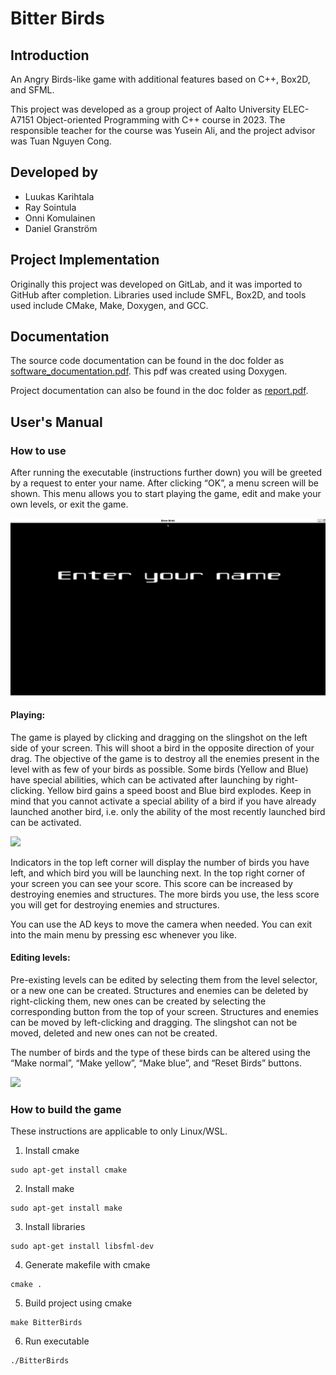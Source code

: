 # Bitter Birds

## Introduction
An Angry Birds-like game with additional features based on C++, Box2D, and SFML.

This project was developed as a group project of Aalto University ELEC-A7151 Object-oriented Programming with C++ course in 2023. The responsible teacher for the course was Yusein Ali, and the project advisor was Tuan Nguyen Cong.

## Developed by
- Luukas Karihtala
- Ray Sointula
- Onni Komulainen
- Daniel Granström

## Project Implementation
Originally this project was developed on GitLab, and it was imported to GitHub after completion. Libraries used include SMFL, Box2D, and tools used include CMake, Make, Doxygen, and GCC.

## Documentation
The source code documentation can be found in the doc folder as [software_documentation.pdf](https://github.com/Rayska/Bitter-Birds/blob/master/doc/software_documentation.pdf).
This pdf was created using Doxygen.

Project documentation can also be found in the doc folder as [report.pdf](https://github.com/Rayska/Bitter-Birds/blob/master/doc/report.pdf).

## User's Manual

 ### How to use
After running the executable (instructions further down) you will be greeted by a request to enter your name.
After clicking “OK”, a menu screen will be shown. This menu allows you to start
playing the game, edit and make your own levels, or exit the game.

![](gifs/NameEntry.gif)

#### Playing:
The game is played by clicking and dragging on the slingshot on the left side of your
screen. This will shoot a bird in the opposite direction of your drag. The objective of
the game is to destroy all the enemies present in the level with as few of your birds
as possible. Some birds (Yellow and Blue) have special abilities, which can be
activated after launching by right-clicking. Yellow bird gains a speed boost and Blue
bird explodes. Keep in mind that you cannot activate a special ability of a bird if you
have already launched another bird, i.e. only the ability of the most recently launched
bird can be activated.

![](gifs/PlayDemo.gif)

Indicators in the top left corner will display the number of birds you have left, and
which bird you will be launching next. In the top right corner of your screen you can
see your score. This score can be increased by destroying enemies and structures.
The more birds you use, the less score you will get for destroying enemies and
structures.

You can use the AD keys to move the camera when needed. You can exit into the
main menu by pressing esc whenever you like.

#### Editing levels:
Pre-existing levels can be edited by selecting them from the level selector, or a new
one can be created. Structures and enemies can be deleted by right-clicking them,
new ones can be created by selecting the corresponding button from the top of your
screen. Structures and enemies can be moved by left-clicking and dragging. The
slingshot can not be moved, deleted and new ones can not be created.

The number of birds and the type of these birds can be altered using the “Make
normal”, “Make yellow”, “Make blue”, and “Reset Birds” buttons.

![](gifs/LevelEditorDemo.gif)

### How to build the game
These instructions are applicable to only Linux/WSL.
1. Install cmake
```
sudo apt-get install cmake
```

2. Install make
```
sudo apt-get install make
```

3. Install libraries
```
sudo apt-get install libsfml-dev
```

4. Generate makefile with cmake
```
cmake .
```

5. Build project using cmake
```
make BitterBirds
```
 6. Run executable
 ```
 ./BitterBirds
 ```
